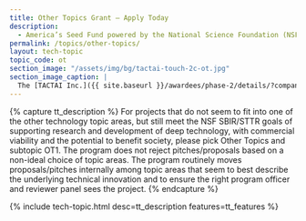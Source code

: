 ```yaml
---
title: Other Topics Grant – Apply Today
description: 
  - America’s Seed Fund powered by the National Science Foundation (NSF SBIR/STTR) supports startups with research and development funding to create technologies.
permalink: /topics/other-topics/
layout: tech-topic
topic_code: ot
section_image: "/assets/img/bg/tactai-touch-2c-ot.jpg"
section_image_caption: |
  The [TACTAI Inc.]({{ site.baseurl }}/awardees/phase-2/details/?company=tactai#tactai)'s TactaiTouch™ is a VR/AR interaction device offering a natural touch experience.
---
```

{% capture tt_description %}
For projects that do not seem to fit into one of the other technology topic areas, but still meet the NSF SBIR/STTR goals of supporting research and development of deep technology, with commercial viability and the potential to benefit society, please pick Other Topics and subtopic OT1. The program does not reject pitches/proposals based on a non-ideal choice of topic areas. The program routinely moves proposals/pitches internally among topic areas that seem to best describe the underlying technical innovation and to ensure the right program officer and reviewer panel sees the project.
{% endcapture %}
<!--
{% capture tt_features %}
{% endcapture %}-->
{% include tech-topic.html desc=tt_description features=tt_features %}
